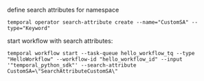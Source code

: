 define search attributes for namespace

```
temporal operator search-attribute create --name="CustomSA" --type="Keyword"
```

start workflow with search attributes:

```
temporal workflow start --task-queue hello_workflow_tq --type "HelloWorkflow" --workflow-id "hello_workflow_id" --input '"temporal_python_sdk"' --search-attribute CustomSA=\"SearchAttributeCustomSA\"
```